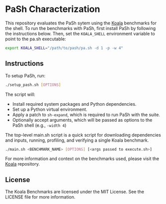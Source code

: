 # PaSh Characterization

This repository evaluates the PaSh sytem using the [Koala](https://github.com/binpash/benchmarks) benchmarks for the shell. To run the benchmarks with PaSh, first install PaSh by following the instructions below. Then, set the `KOALA_SHELL` environment variable to point to the pa.sh executable:
```bash
export KOALA_SHELL="/path/to/pash/pa.sh -d 1 -p -w 4"
```

## Instructions
To setup PaSh, run: 
```bash
./setup_pash.sh [OPTIONS]
```
The script will:
- Install required system packages and Python dependencies.
- Set up a Python virtual environment.
- Apply a patch to `sh-expand`, which is required to run PaSh with the suite.
- Optionally accept arguments, which will be passed as options to the PaSh shell (e.g., `-width 4`)

The top-level main.sh script is a quick script for downloading dependencies and inputs, running, profiling, and verifying a single Koala benchmark.

```bash
./main.sh <BENCHMARK_NAME> [OPTIONS] [<args passed to execute.sh>]
```

For more information and context on the benchmarks used, please visit the [Koala](https://github.com/binpash/benchmarks) repository.

## License
The Koala Benchmarks are licensed under the MIT License. See the LICENSE file for more information.
